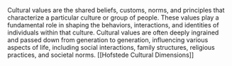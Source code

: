 Cultural values are the shared beliefs, customs, norms, and principles that characterize a particular culture or group of people. These values play a fundamental role in shaping the behaviors, interactions, and identities of individuals within that culture. Cultural values are often deeply ingrained and passed down from generation to generation, influencing various aspects of life, including social interactions, family structures, religious practices, and societal norms.
[[Hofstede Cultural Dimensions]]